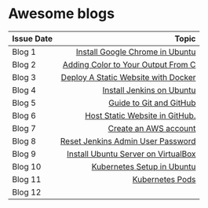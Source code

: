 # Awesome blogs

| Issue Date      |    Topic    |
| :---            |     ----:   |
| Blog 1          | [Install Google Chrome in Ubuntu](https://medium.com/@selvarajk/how-to-install-google-chrome-in-ubuntu-20-04-74326d29d1a5) |
| Blog 2          | [Adding Color to Your Output From C](https://medium.com/@selvarajk/adding-color-to-your-output-from-c-58f1a4dc4e75) |
| Blog 3          | [Deploy A Static Website with Docker](https://medium.com/@selvarajk/deploy-a-static-website-with-docker-597365d04523) |
| Blog 4          | [Install Jenkins on Ubuntu](https://medium.com/@selvarajk/how-to-install-jenkins-on-ubuntu-bf427e9f709e) |
| Blog 5          | [Guide to Git and GitHub](https://medium.com/@selvarajk/guide-to-git-and-github-22189720d1bf) |
| Blog 6          | [Host Static Website in GitHub.](https://medium.com/@selvarajk/how-to-host-static-website-in-github-1191f5288169) |
| Blog 7          | [Create an AWS account](https://medium.com/@selvarajk/how-to-create-an-aws-account-3a6682818355) |
| Blog 8          | [Reset Jenkins Admin User Password](https://medium.com/@selvarajk/how-to-reset-jenkins-admin-user-password-6fb29d4398bb) |
| Blog 9          | [Install Ubuntu Server on VirtualBox](https://medium.com/@selvarajk/install-ubuntu-server-on-virtualbox-57d9b9d490a5) |
| Blog 10         | [Kubernetes Setup in Ubuntu](https://medium.com/@selvarajk/kubernetes-setup-in-ubuntu-c32e8fd2bac0) |
| Blog 11         | [Kubernetes Pods]() |
| Blog 12         | []() |

